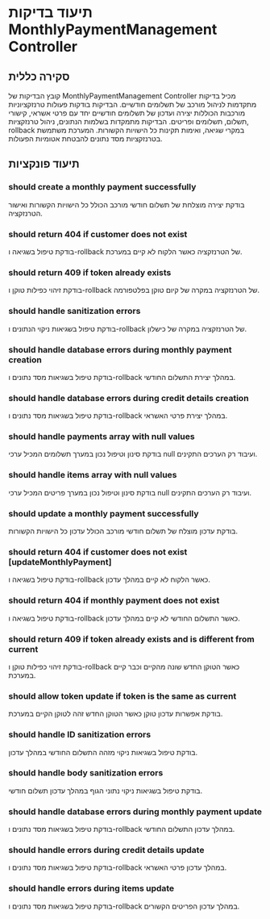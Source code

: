 # תיעוד בדיקות MonthlyPaymentManagement Controller

## סקירה כללית
קובץ הבדיקות של MonthlyPaymentManagement Controller מכיל בדיקות מתקדמות לניהול מורכב של תשלומים חודשיים. הבדיקות בודקות פעולות טרנזקציוניות מורכבות הכוללות יצירה ועדכון של תשלומים חודשיים יחד עם פרטי אשראי, קישורי תשלום, תשלומים ופריטים. הבדיקות מתמקדות בשלמות הנתונים, ניהול טרנזקציות, rollback במקרי שגיאה, ואימות תקינות כל הישויות הקשורות. המערכת משתמשת בטרנזקציות מסד נתונים להבטחת אטומיות הפעולות.

## תיעוד פונקציות

### should create a monthly payment successfully
בודקת יצירה מוצלחת של תשלום חודשי מורכב הכולל כל הישויות הקשורות ואישור הטרנזקציה.

### should return 404 if customer does not exist
בודקת טיפול בשגיאה ו-rollback של הטרנזקציה כאשר הלקוח לא קיים במערכת.

### should return 409 if token already exists
בודקת זיהוי כפילות טוקן ו-rollback של הטרנזקציה במקרה של קיום טוקן בפלטפורמה.

### should handle sanitization errors
בודקת טיפול בשגיאות ניקוי הנתונים ו-rollback של הטרנזקציה במקרה של כישלון.

### should handle database errors during monthly payment creation
בודקת טיפול בשגיאות מסד נתונים ו-rollback במהלך יצירת התשלום החודשי.

### should handle database errors during credit details creation
בודקת טיפול בשגיאות מסד נתונים ו-rollback במהלך יצירת פרטי האשראי.

### should handle payments array with null values
בודקת סינון וטיפול נכון במערך תשלומים המכיל ערכי null ועיבוד רק הערכים התקינים.

### should handle items array with null values
בודקת סינון וטיפול נכון במערך פריטים המכיל ערכי null ועיבוד רק הערכים התקינים.

### should update a monthly payment successfully
בודקת עדכון מוצלח של תשלום חודשי מורכב הכולל עדכון כל הישויות הקשורות.

### should return 404 if customer does not exist [updateMonthlyPayment]
בודקת טיפול בשגיאה ו-rollback כאשר הלקוח לא קיים במהלך עדכון.

### should return 404 if monthly payment does not exist
בודקת טיפול בשגיאה ו-rollback כאשר התשלום החודשי לא קיים במהלך עדכון.

### should return 409 if token already exists and is different from current
בודקת זיהוי כפילות טוקן ו-rollback כאשר הטוקן החדש שונה מהקיים וכבר קיים במערכת.

### should allow token update if token is the same as current
בודקת אפשרות עדכון טוקן כאשר הטוקן החדש זהה לטוקן הקיים במערכת.

### should handle ID sanitization errors
בודקת טיפול בשגיאות ניקוי מזהה התשלום החודשי במהלך עדכון.

### should handle body sanitization errors
בודקת טיפול בשגיאות ניקוי נתוני הגוף במהלך עדכון תשלום חודשי.

### should handle database errors during monthly payment update
בודקת טיפול בשגיאות מסד נתונים ו-rollback במהלך עדכון התשלום החודשי.

### should handle errors during credit details update
בודקת טיפול בשגיאות מסד נתונים ו-rollback במהלך עדכון פרטי האשראי.

### should handle errors during items update
בודקת טיפול בשגיאות מסד נתונים ו-rollback במהלך עדכון הפריטים הקשורים.
